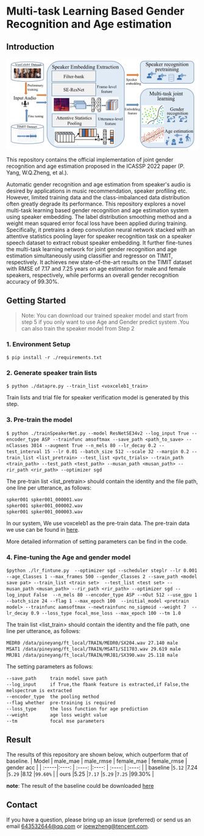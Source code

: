 <!--
 * @Descripttion: Code for the paper of multi-task learning based gender recognition and age estimation task
 * @version: V1.0.1
 * @Author: P.Yang
 * @Date: 2021-10-06 19:43:03
 * @LastEditors: yp
 * @LastEditTime: 2021-10-09 22:31:35
-->
# Multi-task Learning Based Gender Recognition and Age estimation
## Introduction
![Block diagram](images/model.png)

This repository contains the official implementation of joint gender recognition and age estimation proposed in the ICASSP 2022 paper (P. Yang, W.Q.Zheng, et al.).

Automatic gender recognition and age estimation from speaker's audio is desired by applications in music recommendation, speaker profiling etc. However, limited training data and the class-imbalanced data distribution often greatly degrade its performance. This repository explores a novel multi-task learning based gender recognition and age estimation system using speaker embedding. The label distribution smoothing method and a weight mean squared error focal loss have been applied during training. Specifically, it pretrains a deep convolution neural network stacked with an attentive statistics pooling layer for speaker recognition task on a speaker speech dataset to extract robust speaker embedding. It further fine-tunes the multi-task learning network for joint gender recognition and age estimation simultaneously using classifier and regressor on TIMIT, respectively. It achieves new state-of-the-art results on the TIMIT dataset with RMSE of 7.17 and 7.25 years on age estimation for male and female speakers, respectively, while performs an overall gender recognition accuracy of 99.30%.

## Getting Started

>Note: You can download our trained speaker model and start from step 5 if you only want to use Age and Gender predict system .You can also train the speaker model from Step 2

### 1. Environment Setup


```
$ pip install -r ./requirements.txt
```


### 2. Generate speaker train lists

```
$ python ./datapre.py --train_list <voxceleb1_train> 
```
Train lists and trial file for speaker verification model is generated by this step.

### 3. Pre-train the model

```
$ python ./trainSpeakerNet.py --model ResNetSE34v2 --log_input True --encoder_type ASP --trainfunc amsoftmax --save_path <path_to_save> --nClasses 3014 --augment True --n_mels 80 --lr_decay 0.2 --test_interval 15 --lr 0.01 --batch_size 512 --scale 32 --margin 0.2 --train_list <list_pretrain> --test_list <pvtc_trials> --train_path <train_path> --test_path <test_path> --musan_path <musan_path> --rir_path <rir_path> --optimizer sgd 
```

The pre-train list <list_pretrain> should contain the identity and the file path, one line per utterance, as follows:
```
spker001 spker001_000001.wav
spker001 spker001_000002.wav
spker001 spker001_000003.wav

```
In our system, We use voxceleb1 as the pre-train data. The pre-train data we use can be found in [here](http://www.openslr.org/49/).


More detailed information of setting parameters can be find in the code.


### 4. Fine-tuning the Age and gender model
```
$python ./lr_fintune.py  --optimizer sgd --scheduler steplr --lr 0.001 --age_Classes 1 --max_frames 500 --gender_Classes 2 --save_path <model save pat> --train_list <train set>  --test_list <test set> --musan_path <musan_path> --rir_path <rir_path> --optimizer sgd --log_input False  --n_mels 80 --encoder_type ASP --nOut 512 --use_gpu 1 --batch_size 24 --flag 1 --max_epoch 100  --initial_model <pretrain model> --trainfunc aamsoftmax --newtrainfunc no_sigmoid --weight 7  --lr_decay 0.9 --loss_type focal_mse_loss --max_epoch 100 --tm 1.0 
```
The train list <list_train> should contain the identity and the file path, one line per utterance, as follows:
```
MEDR0 /data/pineyang/ft_local/TRAIN/MEDR0/SX204.wav 27.140 male
MSAT1 /data/pineyang/ft_local/TRAIN/MSAT1/SI1703.wav 29.619 male
MRJB1 /data/pineyang/ft_local/TRAIN/MRJB1/SX390.wav 25.118 male
```
The setting parameters as follows:
```
--save_path     train model save path
--log_input     if True,the fbank feature is extracted,if False,the melspectrum is extracted
--encoder_type  the pooling method
--flag whether  pre-training is required
--loss_type     the loss function for age prediction
--weight        age loss weight value
--tm            focal mse parameters
```
## Result
The results of this repository are shown below, which outperform that of baseline.
| Model | male_mae | male_rmse | female_mae | female_rmse | gender acc |
| :-----|:----: | :----: |:----: | :----: | :----: |
| baseline |`5.12` |7.24 |`5.29` |8.12 |`99.60%` |
| ours |5.25 |`7.17` |`5.29` |`7.25` |99.30% |


**note**: The result of the baseline could be downloaded [here](https://www.mdpi.com/1424-8220/21/14/4785/xml) 

## Contact
If you have a question, please bring up an issue (preferred) or send us an email 643532644@qq.com or joewzheng@tencent.com.
